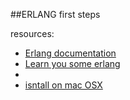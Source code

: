 ##ERLANG
first steps

resources:
  - [Erlang documentation](http://www.erlang.org/doc/)
  - [Learn you some erlang](http://learnyousomeerlang.com/content)
  - 
  - [isntall on mac OSX](http://rudamoura.com/erlang-on-mac.html)
